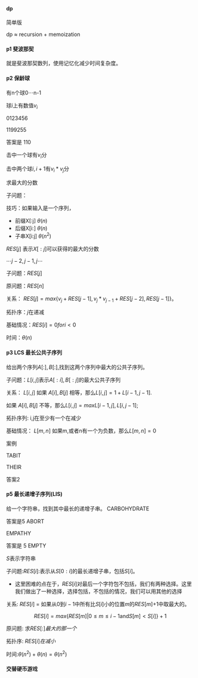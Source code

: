 #### dp
简单版

dp $\approx$ recursion  $+$ memoization

#### p1 斐波那契

就是斐波那契数列，使用记忆化减少时间复杂度。

#### p2 保龄球

有n个球0$\cdots$n-1

球$i$上有数值$v_i$

0123456

1199255

答案是 110

击中一个球有$v_i$分

击中两个球$i,i+1$有$v_i * v_j$分

求最大的分数


子问题：

技巧：如果输入是一个序列，
- 前缀X[:j] $\theta(n)$
- 后缀X[i:] $\theta(n)$
- 子串X[i:j] $\theta(n^2)$

$RES[j]$ 表示$X[:j]$可以获得的最大的分数

$\cdots j-2 ,j-1, j \cdots$


子问题：$RES[j]$

原问题：$RES[n]$


关系：
$RES[j] = max \{v_j + RES[j-1],v_j*v_{j-1} +RES[j-2] ,RES[j-1] \}$。

拓扑序：$j$在递减

基础情况：$RES[i]  = 0 for i < 0$

时间：$\theta(n)$


#### p3 LCS 最长公共子序列


给出两个序列$A[:],B[:]$,找到这两个序列中最大的公共子序列。


子问题：$L[i,j]$表示$A[:i],B[:j]$的最大公共子序列

关系：
$L[i,j]$ 如果 $A[i],B[j]$ 相等，那么$L[i,j] = 1+ L[i-1,j-1]$.

如果 $A[i],B[j]$  不等，那么$L[i,j]  = max{L[i-1,j],L[i,j-1]}$;

拓扑序列:
 i,j在至少有一个在减少

基础情况：
$L[m,n]$ 如果m,或者n有一个为负数，那么$L[m,n] = 0$

案例

TABIT

THEIR

答案2


#### p5 最长递增子序列(LIS)

给一个字符串，找到其中最长的递增子串。
CARBOHYDRATE

答案是5 ABORT


EMPATHY

答案是 5 EMPTY


$S$表示字符串

子问题:$RES[i]$:表示从$S[0:i]$的最长递增子串，包括$S[i]$。
- 这里困难的点在于，$RES[i]$对最后一个字符包不包括，我们有两种选择。这里我们做出了一种选择，选择包括，不包括的情况，我们可以用其他的选择


关系:
$RES[i]$ = 如果从$0$到$i-1$中所有比$S[i]$小的位置$m$的$RES[m]$+1中取最大的。

$$RES[i] = max\{RES[m]|0\le m \le i-1\text{and} S[m] < S[i]\} + 1$$

原问题:
求$RES[:]最大的那一个$


拓扑序:
$RES[i]在减小$

时间:$\theta(n^2) + \theta(n) = \theta(n^2)$





#### 交替硬币游戏


